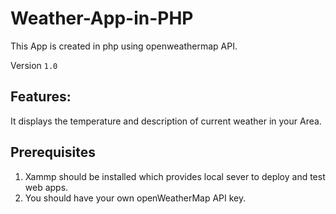# Weather-App-in-PHP
This App is created in php using openweathermap API.

Version ```1.0```   

## Features:  
It displays the temperature and description of current weather in your Area.

## Prerequisites  
1. Xammp should be installed which provides local sever to deploy and test web apps.
2. You should have your own openWeatherMap API key.
